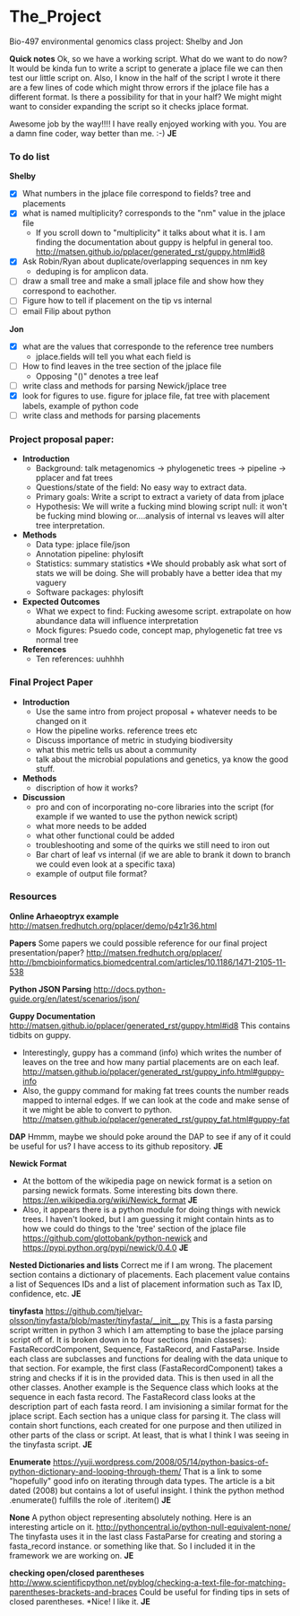 # The_Project
Bio-497 environmental genomics class project: Shelby and Jon

__Quick notes__ Ok, so we have a working script. What do we want to do now? It would be kinda fun to write a script to generate a jplace file we can then test our little script on. Also, I know in the half of the script I wrote it there are a few lines of code which might throw errors if the jplace file has a different format. Is there a possibility for that in your half? We might might want to consider expanding the script so it checks jplace format. 

Awesome job by the way!!!! I have really enjoyed working with you. You are a damn fine coder, way better than me. :-) __JE__

### To do list

__Shelby__
* [X] What numbers in the jplace file correspond to fields? tree and placements
* [X] what is named multiplicity? corresponds to the "nm" value in the jplace file
  * If you scroll down to "multiplicity" it talks about what it is. I am finding the documentation about guppy is helpful in general too. http://matsen.github.io/pplacer/generated_rst/guppy.html#id8
* [X] Ask Robin/Ryan about duplicate/overlapping sequences in nm key
  * deduping is for amplicon data. 
* [ ] draw a small tree and make a small jplace file and show how they correspond to eachother.
* [ ] Figure how to tell if placement on the tip vs internal 
* [ ] email Filip about python

__Jon__
* [X] what are the values that corresponde to the reference tree numbers
  *  jplace.fields will tell you what each field is
* [ ] How to find leaves in the tree section of the jplace file
  * Opposing "()" denotes a tree leaf  
* [ ] write class and methods for parsing Newick/jplace tree 
* [X] look for figures to use. figure for jplace file, fat tree with placement labels, example of python code
* [ ] write class and methods for parsing placements 

### Project proposal paper:


- __Introduction__
  - Background: talk metagenomics -> phylogenetic trees -> pipeline -> pplacer and fat trees
  - Questions/state of the field: No easy way to extract data. 
  - Primary goals: Write a script to extract a variety of data from jplace
  - Hypothesis: We will write a fucking mind blowing script null: it won't be fucking mind blowing or....analysis of internal vs leaves will alter tree interpretation.
- __Methods__
  - Data type: jplace file/json
  * Annotation pipeline: phylosift
  * Statistics: summary statistics 
     *We should probably ask what sort of stats we will be doing. She will probably have a better idea that my vaguery  
  * Software packages: phylosift
- __Expected Outcomes__
  * What we expect to find: Fucking awesome script. extrapolate on how abundance data will influence interpretation
  * Mock figures: Psuedo code, concept map, phylogenetic fat tree vs normal tree 
- __References__
  * Ten references: uuhhhh

### Final Project Paper
 - __Introduction__ 
   - Use the same intro from project proposal + whatever needs to be changed on it
   - How the pipeline works. reference trees etc
   - Discuss importance of metric in studying biodiversity 
   - what this metric tells us about a community 
   - talk about the microbial populations and genetics, ya know the good stuff.
 - __Methods__ 
   - discription of how it works?
 - __Discussion__ 
   - pro and con of incorporating no-core libraries into the script (for example if we wanted to use the python newick script)
   - what more needs to be added
   - what other functional could be added
   - troubleshooting and some of the quirks we still need to iron out
   - Bar chart of leaf vs internal (if we are able to brank it down to branch we could even look at a specific taxa)
   - example of output file format?

### Resources

__Online Arhaeoptryx example__ 
http://matsen.fredhutch.org/pplacer/demo/p4z1r36.html

__Papers__
Some papers we could possible reference for our final project presentation/paper? 
http://matsen.fredhutch.org/pplacer/
http://bmcbioinformatics.biomedcentral.com/articles/10.1186/1471-2105-11-538

__Python JSON Parsing__
http://docs.python-guide.org/en/latest/scenarios/json/



__Guppy Documentation__
http://matsen.github.io/pplacer/generated_rst/guppy.html#id8
This contains tidbits on guppy. 
* Interestingly, guppy has a command (info) which writes the number of leaves on the tree and how many partial placements are on each leaf. http://matsen.github.io/pplacer/generated_rst/guppy_info.html#guppy-info
* Also, the guppy command for making fat trees counts the number reads mapped to internal edges. If we can look at the code and make sense of it we might be able to convert to python. http://matsen.github.io/pplacer/generated_rst/guppy_fat.html#guppy-fat

__DAP__
Hmmm, maybe we should poke around the DAP to see if any of it could be useful for us? I have access to its github repository. __JE__

__Newick Format__
* At the bottom of the wikipedia page on newick format is a setion on parsing newick formats. Some interesting bits down there. https://en.wikipedia.org/wiki/Newick_format __JE__
* Also, it appears there is a python module for doing things with newick trees. I haven't looked, but I am guessing it might contain hints as to how we could do things to the 'tree' section of the jplace file
https://github.com/glottobank/python-newick and https://pypi.python.org/pypi/newick/0.4.0 __JE__

__Nested Dictionaries and lists__
Correct me if I am wrong. The placement section contains a dictionary of placements. Each placement value contains a list of Sequences IDs and a list of placement information such as Tax ID, confidence, etc. __JE__

__tinyfasta__
https://github.com/tjelvar-olsson/tinyfasta/blob/master/tinyfasta/__init__.py
This is a fasta parsing script written in python 3 which I am attempting to base the jplace parsing script off of. It is broken down in to four sections (main classes): FastaRecordComponent, Sequence, FastaRecord, and FastaParse. Inside each class are subclasses and functions for dealing with the data unique to that section. For example, the first class (FastaRecordComponent) takes a string and checks if it is in the provided data. This is then used in all the other classes. Another example is the Sequence class which looks at the sequence in each fasta record. The FastaRecord class looks at the description part of each fasta reord. I am invisioning a similar format for the jplace script. Each section has a unique class for parsing it. The class will contain short functions, each created for one purpose and then utilized in other parts of the class or script. At least, that is what I think I was seeing in the tinyfasta script. __JE__ 

__Enumerate__
https://yuji.wordpress.com/2008/05/14/python-basics-of-python-dictionary-and-looping-through-them/
That is a link to some "hopefully" good info on iterating through data types. The article is a bit dated (2008) 
but contains a lot of useful insight. I think the python method .enumerate() fulfills the role of .iteritem() __JE__

__None__
A python object representing absolutely nothing. Here is an interesting article on it. http://pythoncentral.io/python-null-equivalent-none/
The tinyfasta uses it in the last class FastaParse for creating and storing a fasta_record instance. or something like that. So I included it in the framework we are working on. __JE__

__checking open/closed parentheses__
http://www.scientificpython.net/pyblog/checking-a-text-file-for-matching-parentheses-brackets-and-braces
Could be useful for finding tips in sets of closed parentheses.
*Nice! I like it. __JE__

